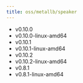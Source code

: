 ```yaml
---
title: oss/metallb/speaker
---
```

- v0.10.0
- v0.10.0-linux-amd64
- v0.10.1
- v0.10.1-linux-amd64
- v0.10.2
- v0.10.2-linux-amd64
- v0.8.1
- v0.8.1-linux-amd64
